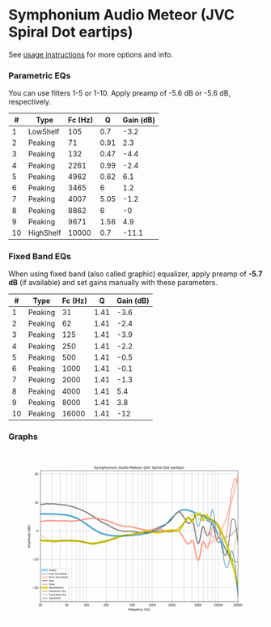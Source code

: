 # Symphonium Audio Meteor (JVC Spiral Dot eartips)
See [usage instructions](https://github.com/jaakkopasanen/AutoEq#usage) for more options and info.

### Parametric EQs
You can use filters 1-5 or 1-10. Apply preamp of -5.6 dB or -5.6 dB, respectively.

|   # | Type      |   Fc (Hz) |    Q |   Gain (dB) |
|-----|-----------|-----------|------|-------------|
|   1 | LowShelf  |       105 | 0.7  |        -3.2 |
|   2 | Peaking   |        71 | 0.91 |         2.3 |
|   3 | Peaking   |       132 | 0.47 |        -4.4 |
|   4 | Peaking   |      2261 | 0.99 |        -2.4 |
|   5 | Peaking   |      4962 | 0.62 |         6.1 |
|   6 | Peaking   |      3465 | 6    |         1.2 |
|   7 | Peaking   |      4007 | 5.05 |        -1.2 |
|   8 | Peaking   |      8862 | 6    |        -0   |
|   9 | Peaking   |      9671 | 1.56 |         4.9 |
|  10 | HighShelf |     10000 | 0.7  |       -11.1 |

### Fixed Band EQs
When using fixed band (also called graphic) equalizer, apply preamp of **-5.7 dB** (if available) and set gains manually with these parameters.

|   # | Type    |   Fc (Hz) |    Q |   Gain (dB) |
|-----|---------|-----------|------|-------------|
|   1 | Peaking |        31 | 1.41 |        -3.6 |
|   2 | Peaking |        62 | 1.41 |        -2.4 |
|   3 | Peaking |       125 | 1.41 |        -3.9 |
|   4 | Peaking |       250 | 1.41 |        -2.2 |
|   5 | Peaking |       500 | 1.41 |        -0.5 |
|   6 | Peaking |      1000 | 1.41 |        -0.1 |
|   7 | Peaking |      2000 | 1.41 |        -1.3 |
|   8 | Peaking |      4000 | 1.41 |         5.4 |
|   9 | Peaking |      8000 | 1.41 |         3.8 |
|  10 | Peaking |     16000 | 1.41 |       -12   |

### Graphs
![](./Symphonium%20Audio%20Meteor%20(JVC%20Spiral%20Dot%20eartips).png)
